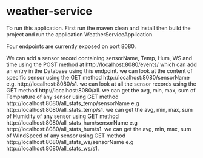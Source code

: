 # weather-service

To run this application. First run the maven clean and install then build the project and run the application WeatherServiceApplication.

Four endpoints are currently exposed on port 8080. 

We can add a sensor record containing sensorName, Temp, Hum, WS and time using the POST method at http://localhost:8080/events/ which can add an entry in the Database using this endpoint.
we can look at the content of specific sensor using the GET method http://localhost:8080/sensorName e.g. http://localhost:8080/s1.
we can look at all the sensor records using the GET method  http://localhost:8080/all.
we can get the avg, min, max, sum of Temprature of any sensor using GET method  http://localhost:8080/all_stats_temp/sensorName e.g  http://localhost:8080/all_stats_temp/s1.
we can get the avg, min, max, sum of Humidity of any sensor using GET method  http://localhost:8080/all_stats_hum/sensorName e.g  http://localhost:8080/all_stats_hum/s1.
we can get the avg, min, max, sum of WIndSpeed of any sensor using GET method  http://localhost:8080/all_stats_ws/sensorName e.g  http://localhost:8080/all_stats_ws/s1.
